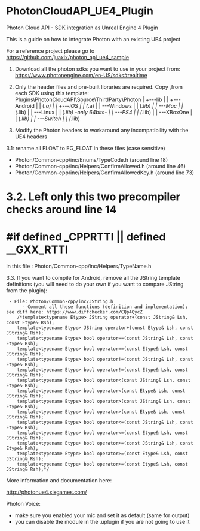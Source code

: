 # PhotonCloudAPI_UE4_Plugin
Photon Cloud API - SDK integration as Unreal Engine 4 Plugin

This is a guide on how to integrate Photon with an existing UE4 project
 
For a reference project please go to 
https://github.com/juaxix/photon_api_ue4_sample

1. Download all the photon sdks you want to use in your project from:
https://www.photonengine.com/en-US/sdks#realtime

2. Only the header files and pre-built libraries are required.
Copy ,from each SDK using this template:
Plugins\PhotonCloudAPI\Source\ThirdParty\Photon
|   +---lib
|   |   +---Android 
|   |   	(*.a)
|   |   +---iOS
|   |   	(*.a)
|   |   \---Windows
|   |   	(*.lib)
|   |   \---Mac
|   |       (*.lib)
|   |   \---Linux
|   |       (*.lib) -only 64bits-
|   |   \---PS4
|   |       (*.lib)
|   |   \---XBoxOne
|   |       (*.lib)
|   |   \---Switch
|   |       (*.lib)

3. Modify the Photon headers to workaround any incompatibility with the UE4 headers 

3.1: rename all FLOAT to EG_FLOAT in these files (case sensitive)

- Photon/Common-cpp/inc/Enums/TypeCode.h (around line 18)
- Photon/Common-cpp/inc/Helpers/ConfirmAllowed.h (around line 46)
- Photon/Common-cpp/inc/Helpers/ConfirmAllowedKey.h (around line 73)

3.2. Left only this two precompiler checks around line 14 
================================================
#if defined _CPPRTTI || defined __GXX_RTTI 
================================================
in this file : Photon/Common-cpp/inc/Helpers/TypeName.h


3.3. If you want to compile for Android, remove all the JString template definitions (you will need to do your own if you want to compare JString from the plugin):
	 
     - File: Photon/Common-cpp/inc/JString.h
	      - Comment all these functions (definition and implementation): see diff here: https://www.diffchecker.com/CQp4QycZ
        /*template<typename Etype> JString operator+(const JString& Lsh, const Etype& Rsh);
        template<typename Etype> JString operator+(const Etype& Lsh, const JString& Rsh);
        template<typename Etype> bool operator==(const JString& Lsh, const Etype& Rsh);
        template<typename Etype> bool operator==(const Etype& Lsh, const JString& Rsh);
        template<typename Etype> bool operator!=(const JString& Lsh, const Etype& Rsh);
        template<typename Etype> bool operator!=(const Etype& Lsh, const JString& Rsh);
        template<typename Etype> bool operator<(const JString& Lsh, const Etype& Rsh);
        template<typename Etype> bool operator<(const Etype& Lsh, const JString& Rsh);
        template<typename Etype> bool operator>(const JString& Lsh, const Etype& Rsh);
        template<typename Etype> bool operator>(const Etype& Lsh, const JString& Rsh);
        template<typename Etype> bool operator<=(const JString& Lsh, const Etype& Rsh);
        template<typename Etype> bool operator<=(const Etype& Lsh, const JString& Rsh);
        template<typename Etype> bool operator>=(const JString& Lsh, const Etype& Rsh);
        template<typename Etype> bool operator>=(const Etype& Lsh, const JString& Rsh);
        template<typename Etype> bool operator>=(const Etype& Lsh, const JString& Rsh);*/
		
		

More information and documentation here:

http://photonue4.xixgames.com/

Photon Voice:
- make sure you enabled your mic and set it as default (same for output)
- you can disable the module in the .uplugin if you are not going to use it